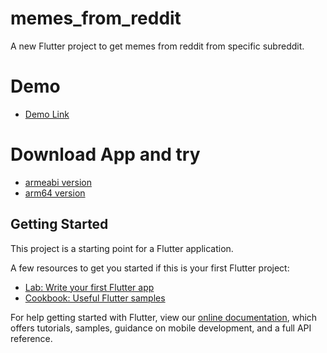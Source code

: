 # memes_from_reddit

A new Flutter project to get memes from reddit from specific subreddit.

# Demo

- [Demo Link](https://drive.google.com/file/d/1VCWKt7ZqP48LONAAKOyYJgx-XZU2jm-1/view?usp=sharing)

# Download App and try
- [armeabi version](https://drive.google.com/file/d/1Vif8uF84s_-6CvNnV19cs1DZfQ5PywX5/view?usp=sharing)
- [arm64 version](https://drive.google.com/file/d/1h6HkN8aCIvNjCvUAWZ8hx97VQzjAdBn4/view?usp=sharing)

## Getting Started

This project is a starting point for a Flutter application.

A few resources to get you started if this is your first Flutter project:

- [Lab: Write your first Flutter app](https://flutter.dev/docs/get-started/codelab)
- [Cookbook: Useful Flutter samples](https://flutter.dev/docs/cookbook)

For help getting started with Flutter, view our
[online documentation](https://flutter.dev/docs), which offers tutorials,
samples, guidance on mobile development, and a full API reference.
